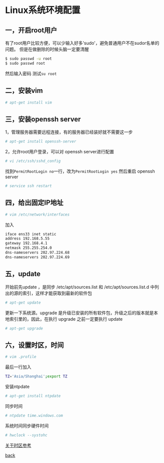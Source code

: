 # Linux系统环境配置


## 一，开启root用户

有了root用户比较方便，可以少输入好多'sudo'，避免普通用户不在sudor名单的问题。
但是在做删除的时候头脑一定要清醒

```sh
$ sudo passwd -u root
$ sudo passwd root
```
然后输入密码
测试`su root`

## 二，安装vim

```sh
# apt-get install vim
```

三，安装openssh server
---
1，管理服务器需要远程连接，有的服务器已经装好就不需要这一步
```sh
# apt-get install openssh-server
```
2，允许root用户登录，可以对 openssh server进行配置
```sh
# vi /etc/ssh/sshd_config
```
找到`PermitRootLogin no`一行，改为`PermitRootLogin yes`
然后重启 openssh server
```sh
# service ssh restart
```

四，给出固定IP地址
---
```sh
# vim /etc/network/interfaces
```
加入
```sh
iface ens33 inet static  
address 192.168.5.55
gateway 192.168.4.1
netmask 255.255.254.0
dns-nameservers 202.97.224.68
dns-nameservers 202.97.224.69
```

五，update
--- 
开始前先update ，是同步 /etc/apt/sources.list 和 /etc/apt/sources.list.d 中列出的源的索引，这样才能获取到最新的软件包
```sh
# apt-get update
```
更新一下系统源。upgrade 是升级已安装的所有软件包，升级之后的版本就是本地索引里的，因此，在执行 upgrade 之前一定要执行 update
``` sh
# apt-get upgrade 
```


六，设置时区，时间
---
```sh
# vim .profile
```
最后一行加入
```sh
TZ='Asia/Shanghai';export TZ
```
安装ntpdate
```sh
# apt-get install ntpdate
```
同步时间
```sh
# ntpdate time.windows.com
```
系统时间同步硬件时间
```sh
# hwclock --systohc
```
[关于时区参考](http://os.51cto.com/art/201205/336643.htm)



[back](../)
